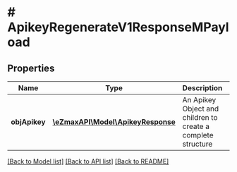 # # ApikeyRegenerateV1ResponseMPayload

## Properties

Name | Type | Description | Notes
------------ | ------------- | ------------- | -------------
**objApikey** | [**\eZmaxAPI\Model\ApikeyResponse**](ApikeyResponse.md) | An Apikey Object and children to create a complete structure |

[[Back to Model list]](../../README.md#models) [[Back to API list]](../../README.md#endpoints) [[Back to README]](../../README.md)
